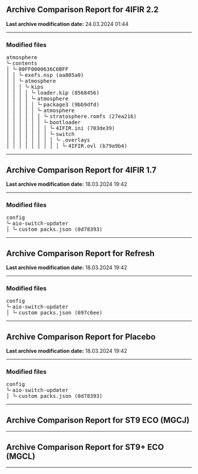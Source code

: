 <h2>Archive Comparison Report for <b>4IFIR 2.2 </b></h2><b>Last archive modification date:</b> 24.03.2024 01:44<hr>

<h3>Modified files</h3>
<pre>atmosphere
└╴contents
│ └╴00FF0000636C6BFF
│ │ └╴exefs.nsp (aa805a0)
│ │ └╴atmosphere
│ │ │ └╴kips
│ │ │ │ └╴loader.kip (8568456)
│ │ │ │ └╴atmosphere
│ │ │ │ │ └╴package3 (9bb9dfd)
│ │ │ │ │ └╴atmosphere
│ │ │ │ │ │ └╴stratosphere.romfs (27ea216)
│ │ │ │ │ │ └╴bootloader
│ │ │ │ │ │ │ └╴4IFIR.ini (703de39)
│ │ │ │ │ │ │ └╴switch
│ │ │ │ │ │ │ │ └╴.overlays
│ │ │ │ │ │ │ │ │ └╴4IFIR.ovl (b79a9b4)
</pre>
<hr>

<h2>Archive Comparison Report for <b>4IFIR 1.7</b></h2><b>Last archive modification date:</b> 18.03.2024 19:42<hr>

<h3>Modified files</h3>
<pre>config
└╴aio-switch-updater
│ └╴custom_packs.json (0d78393)
</pre>
<hr>

<h2>Archive Comparison Report for <b>Refresh</b></h2><b>Last archive modification date:</b> 18.03.2024 19:42<hr>

<h3>Modified files</h3>
<pre>config
└╴aio-switch-updater
│ └╴custom_packs.json (697c6ee)
</pre>
<hr>

<h2>Archive Comparison Report for <b>Placebo</b></h2><b>Last archive modification date:</b> 18.03.2024 19:42<hr>

<h3>Modified files</h3>
<pre>config
└╴aio-switch-updater
│ └╴custom_packs.json (0d78393)
</pre>
<hr>

<h2>Archive Comparison Report for <b>ST9 ECO (MGCJ)</b></h2><hr>

<h2>Archive Comparison Report for <b>ST9+ ECO (MGCL)</b></h2><hr>

